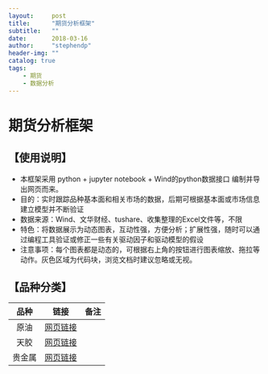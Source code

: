 ```yaml
---
layout:     post
title:      "期货分析框架"
subtitle:   ""
date:       2018-03-16
author:     "stephendp"
header-img: ""
catalog: true
tags:
    - 期货
    - 数据分析
---
```


# 期货分析框架


## 【使用说明】
- 本框架采用 python + jupyter notebook + Wind的python数据接口 编制并导出网页而来。
- 目的：实时跟踪品种基本面和相关市场的数据，后期可根据基本面或市场信息建立模型并不断验证
- 数据来源：Wind、文华财经、tushare、收集整理的Excel文件等，不限
- 特色：将数据展示为动态图表，互动性强，方便分析；扩展性强，随时可以通过编程工具验证或修正一些有关驱动因子和驱动模型的假设
- 注意事项：每个图表都是动态的，可根据右上角的按钮进行图表缩放、拖拉等动作。灰色区域为代码块，浏览文档时建议忽略或无视。

## 【品种分类】

| 品种 | 链接  | 备注 |
|:-----:|:------:|:-------:|
| 原油 | [网页链接](/datafx/oil.html)  |  |
| 天胶 | [网页链接](/datafx/ru.html)  |  |
| 贵金属 | [网页链接](/datafx/auag.html)  |  |

